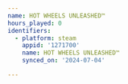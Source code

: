 ```yaml
---
name: HOT WHEELS UNLEASHED™
hours_played: 0
identifiers:
  - platform: steam
    appid: '1271700'
    name: HOT WHEELS UNLEASHED™
    synced_on: '2024-07-04'

---
```

